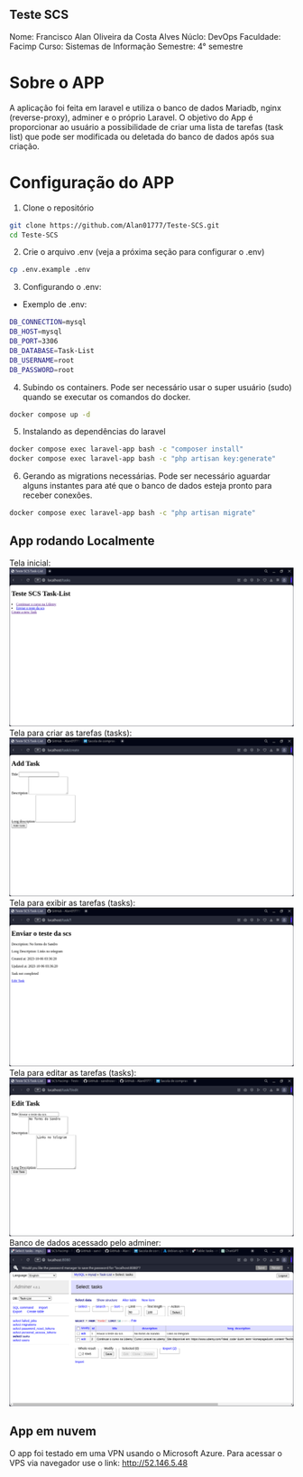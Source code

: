 ## Teste SCS
Nome: Francisco Alan Oliveira da Costa Alves
Núclo: DevOps
Faculdade: Facimp
Curso: Sistemas de Informação
Semestre: 4° semestre

# Sobre o APP
A aplicação foi feita em laravel e utiliza o banco de dados Mariadb, nginx (reverse-proxy), adminer e o próprio Laravel. O objetivo do App é proporcionar ao usuário a possibilidade de criar uma lista de tarefas (task list) que pode ser modificada ou deletada do banco de dados após sua criação.

# Configuração do APP
1. Clone o repositório
```bash
git clone https://github.com/Alan01777/Teste-SCS.git
cd Teste-SCS
```

2. Crie o arquivo .env (veja a próxima seção para configurar o .env)
```bash
cp .env.example .env
```

3. Configurando o .env:
- Exemplo de .env:
```bash
DB_CONNECTION=mysql
DB_HOST=mysql
DB_PORT=3306
DB_DATABASE=Task-List
DB_USERNAME=root
DB_PASSWORD=root
```

4. Subindo os containers. Pode ser necessário usar o super usuário (sudo) quando se executar os comandos do docker.
```bash
docker compose up -d
```

5. Instalando as dependências do laravel
```bash
docker compose exec laravel-app bash -c "composer install"
docker compose exec laravel-app bash -c "php artisan key:generate"
```

6. Gerando as migrations necessárias. Pode ser necessário aguardar alguns instantes para até que o banco de dados esteja pronto para receber conexões.
```bash
docker compose exec laravel-app bash -c "php artisan migrate"

```
## App rodando Localmente
Tela inicial:
![image](.assets/markdown-img/index.png)
Tela para criar as tarefas (tasks):
![image](.assets/markdown-img/create-task.png)
Tela para exibir as tarefas (tasks):
![image](.assets/markdown-img/show-task.png)
Tela para editar as tarefas (tasks):
![image](.assets/markdown-img/edit-task.png)
Banco de dados acessado pelo adminer:
![image](.assets/markdown-img/db.png)

## App em nuvem
O app foi testado em uma VPN usando o Microsoft Azure. Para acessar o VPS via navegador use o link:
http://52.146.5.48
